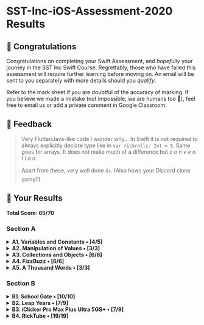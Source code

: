 #  SST-Inc-iOS-Assessment-2020 Results

## 🎉 Congratulations

Congratulations on completing your Swift Assessment, and *hopefully* your journey in the SST Inc Swift Course. Regrettably, those who have failed this assessment will require further learning before moving on. An email will be sent to you separately with more details should you *qualify*.

Refer to the mark sheet if you are doubtful of the accuracy of marking. If you believe we made a mistake (not impossible, we are humans too 💩), feel free to email us or add a private comment in Google Classroom.

## 👀 Feedback

>
> Very Flutter/Java-like code I wonder why... In Swift it is not required to always explicitly declare type like in `var rickrolls: Int = 5`. Same goes for arrays. It does not make much of a difference but *c o n v e n t i o n*.
> 
> Apart from these, very well done 👍. (Also hows your Discord clone going?)
>

## 🤡 Your Results

**Total Score: 65/70**

### Section A

<details>
<summary><strong>A1. Variables and Constants • [4/5]</strong></summary>

1. Create a variable, called `rickrolls`, and set it to the number of times you have been rick-rolled by your fellow iOS teachers (any number works). `[1/1]`

```swift
var rickrolls: Int = 5
```

> Good

---

2. Create a constant of the type `Double`, called `magicNumber`, and set it to `3`. `[1/2]`

```swift
let magicNumber: Double = 3.0
```

> Set magicNumber to **integer** `3`. Because still explicitly set to `Double`, 1M.

---

3. What is the difference between a variable and a constant? `[2/2]`

```txt
Answer: A variable is mutable (can be modified) but a constant is unmutable (cannot be modified).
```

> Very good. Except that unmutable is not a word (immutable).

</details>

<details>
<summary><strong>A2. Manipulation of Values • [3/3]</strong></summary>

1. `(x + x)` as a `String`. `[1/1]`

```swift
print(String(x + x))
```

> Good

---

2. `x`²¹. `[1/1]`

```swift
print(pow(Decimal(x), 21))
```

> Good

---

3. Last digit of `x`. `[1/1]`

```swift
print(x % 10)
```

> Good

</details>

<details>
<summary><strong>A3. Collections and Objects • [6/6]</strong></summary>

1. Define a structure (struct) called `Teacher` with the properties: `name`, `wearsGlasses`, and an **optional** value: `watchColor`, with the most appropriate types based on the table above. `[2/2]`

```swift
struct Teacher {
    var name: String
    var wearsGlasses: Bool
    var watchColor: String?
}
```

> Good

---

2. Create an array called `teachers` containing multiple instances of `Teacher` using the details provided in the table above. `[2/2]`

```swift
var teachers: Array<Teacher> = [
    Teacher(name: "Ryan", wearsGlasses: true, watchColor: "Black"),
    Teacher(name: "Joe", wearsGlasses: false, watchColor: "Pink"),
    Teacher(name: "Joshua", wearsGlasses: true, watchColor: nil),
    Teacher(name: "Ethan", wearsGlasses: true, watchColor: "Grey")
]
```

> Good. Explicit `Array<Teacher>` not necessary.

---

3. For each `name` in the array declared previously, add `" is the best"` to the end of the `name`, and print it out individually. `[2/2]`

```swift
for i in teachers {
    print(i.name + " is the best")
}
```

> Good

</details>

<details>
<summary><strong>A4. FizzBuzz • [6/6]</strong></summary>

1. Create a function called `fizzBuzz` which takes a parameter `number` of type `Int` and returns a `String` ("Fizz", "Buzz", "FizzBuzz", or the number itself) based on the conditions above. Refer to the sample Input/Output. `[4/4]`

```swift
func fizzBuzz (number: Int)-> String{
    if (number % 12 == 0){
        return "FizzBuzz"
    } else if (number % 4 == 0){
        return "Buzz"
    }else if (number % 3 == 0){
        return "Fizz"
    } else {
        return String(number)
    }
}
```

> Good

---

2. Hence, **using the function you created above**, print out the corresponding values when the numbers 1 to 50 are input, each on a new line. `[2/2]`

```swift
for i in 1...50{
    print(fizzBuzz(number: i))
}
```

> Good

</details>

<details>
<summary><strong>A5. A Thousand Words • [3/3]</strong></summary>

1. Given an image view, `imageView`, and an image called `wheres_waldo` in `Assets.xcassets`, display the image. `[1/1]`

```swift
imageView.image = UIImage.init(named: "wheres_waldo")
```

> 

---

2. Adjust the `contentMode` value of the image such that the entire image can be viewed, without getting cropped, while keeping the aspect ratio (not stretched/squashed). `[1/1]`

```swift
imageView.contentMode = .scaleAspectFit
```

> Good

---

3. What is the difference between `UIImageView` and `UIImage`? Why are we unable to use them interchangeably? `[1/1]`

```txt
Answer: UIImageView is an element on the screen but UIImage is a class which stores images
```

> Good

</details>

### Section B

<details>
<summary><strong>B1. School Gate • [10/10]</strong></summary>

1. Given the variables above, write a set of conditions that tell the gate whether or not to unlock. `[5/5]`

```swift
let withinOperatingHours = false
let isStudentPass = false
let isTeacherPass = false
let isFire = false
var isUnlocked = false

if (isFire){
    isUnlocked = true
}else {
    if (isTeacherPass){
        isUnlocked = true
    }else {
        if (withinOperatingHours){
            if (isStudentPass){
                isUnlocked = true
            }
        }
    }
}
```

> Correct but `else if` exists and you can chain conditions with logical operators (`&&`, `||`, etc.)
> ```swift
> isUnlocked = isWithinOperatingHours && isStudentPass || isTeacherPass || isFire
> ```

---

2. Assuming the day starts when the program runs, write a program to keep track of the number of seconds elapsed (passed), printing the value every second. `[5/5]`

```swift
var elapsed: Int = 0
Timer.scheduledTimer(withTimeInterval: 1.0, repeats: true) { (timer) in
    elapsed += 1
    print(elapsed)
}
```

> Good. You can use `_` instead of the unused `timer` parameter

</details>

<details>
<summary><strong>B2. Leap Years • [7/9]</strong></summary>

1. Kesler's bugged code is shown below. There are **5 errors** present. Fix them. `[4/5]`

```swift
func isLeap(year: Int) -> Bool{
    //Added -> Bool to indicate return type   /// 1M
    var isLeap = true   /// 0M (Make isLeap false)
    //made isLeap mutable (var)   /// 1M
    if year % 4 == 0 {
        
        
        
        if year % 100 == 0 {
            //use % instead of /   /// 1M
            isLeap = year % 400 == 0
                //Fixed cannot cast double to int   /// 1M
        } else {
            isLeap = true   // Wrong change but still works, -0M
                //General bug fixes
        }
    }
    
    return isLeap
}
```

> Some errors, refer to mark sheet

---

2. What is this feature called? How is it useful? How can Kesler get rid of it? `[2/2]`

```txt
Answer: Breakpoints. It helps one to debug code by stopping at various points, to easily find the part that went wrong. Kesler can drag the breakpoint to the right (into the code) to remove it.
```

> GOod

---

3. What might have caused the SIGABRT error, assuming that the app ran fine before he edited his Storyboard? Is a SIGTERM error the same as a SIGABRT error? When does a SIGTERM error occur. `[1/2]`

```txt
Answer: He might have broken links from his Storyboard to his ViewController. A SIGTERM error is not the same as a SIGABRT error. A SIGTERM error occurs when the logic in the code fails.
```

> Half correct. A SIGTERM is usually caused by force quitting the Simulator

</details>

<details>
<summary><strong>B3. iClicker Pro Max Plus Ultra 5GS+ • [7/9]</strong></summary>

1. Label is to be set to your name when the program runs initially. `[1/1]`
2. Border radius of the button is to be set to `15`. `[0/1]`
3. Background color of the button should change to a random color each time the button is pressed. `[1/2]`
4. Label should display the number of times the button has been clicked whenever the button is tapped. `[1/1]`
5. Every 17 clicks,
    * Label should be set to the time in seconds since the first click, e.g. `"30s"`. `[2/2]`
    * Text on the button is to be set to `"Yay"` (Hint: The correct answer requires setting text for the `.normal` state). `[1/1]`
    * Reset the text on the button back to +1 after the next click. `[1/1]`

```swift
var name: String = "Xuan Han"
var clickedCount: Int = 0
var elapsedTime: Int = 0
public func viewDidLoad() {
    /// Treat this function as your typical `viewDidLoad()`.
    // type code here
    label.text = name   /// 1M
    /// Missing set border radius, 0M
}

public func viewDidAppear(_ animated: Bool) {
    /// Treat this function as your typical `viewDidAppear(_:)`.
    // type code here
    
}

public func onButtonPress() {
    /// Treat this function as your typical `@IBAction` which is linked to the button.
    // type code here
    button.backgroundColor = UIColor(cgColor: CGColor.init(red: CGFloat.random(in: 0...255), green: CGFloat.random(in: 0...255), blue: CGFloat.random(in: 0...255), alpha: 1))   /// 1M, each of RGB value takes an int from 0 to 1, not 0 to 255
    if (clickedCount == 0){
        Timer.scheduledTimer(withTimeInterval: 1.0, repeats: true) { (timer) in
            elapsedTime += 1   /// 1M
        }
    }
    
    clickedCount += 1   /// 1M
    if (clickedCount % 17 == 0){
        label.text = "\(elapsedTime)s"   /// 1M
        button.setTitle("Yay", for: .normal)   /// 1M
    } else {
        label.text = String(clickedCount)
        button.setTitle("+1", for: .normal)   /// 1M
    }
    
}
```

> Btw UIColor has a RGB init as well

</details>

<details>
<summary><strong>B4. RickTube • [19/19]</strong></summary>

1. Create a new iOS App (use Swift and Storyboard) with `Xcode.app`. Save it in the test directory you previously downloaded. `[X/1]`
2. Open `Main.storyboard` and create the user interface based on the specifications below. `[X/18]`

> All requirements fulfilled.

</details>
